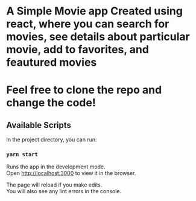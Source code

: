 # A Simple Movie app Created using react, where you can search for movies, see details about particular movie, add to favorites, and feautured movies
# Feel free to clone the repo and change the code!

## Available Scripts

In the project directory, you can run:

### `yarn start`

Runs the app in the development mode.\
Open [http://localhost:3000](http://localhost:3000) to view it in the browser.

The page will reload if you make edits.\
You will also see any lint errors in the console.
